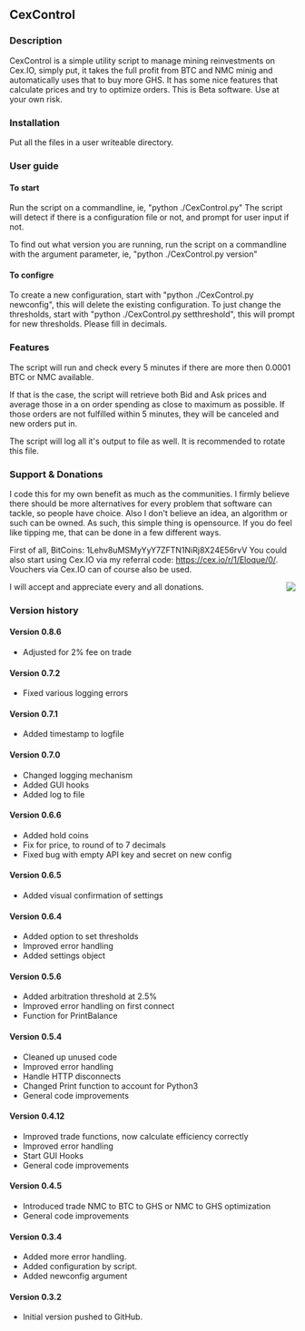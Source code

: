 ## CexControl
### Description
CexControl is a simple utility script to manage mining reinvestments on Cex.IO, simply put, it takes the full profit from BTC and NMC minig and automatically uses that to buy more GHS. It has some nice features that calculate prices and try to optimize orders.
This is Beta software. Use at your own risk.

### Installation
Put all the files in a user writeable directory.

### User guide
#### To start
Run the script on a commandline, ie, "python ./CexControl.py"
The script will detect if there is a configuration file or not, and prompt for user input if not.

To find out what version you are running, run the script on a commandline with the argument parameter, ie, "python ./CexControl.py version"

#### To configre
To create a new configuration, start with "python ./CexControl.py newconfig", this will delete the existing configuration.
To just change the thresholds, start with "python ./CexControl.py setthreshold", this will prompt for new thresholds. Please fill in decimals.

### Features
The script will run and check every 5 minutes if there are more then 0.0001 BTC or NMC available.

If that is the case, the script will retrieve both Bid and Ask prices and average those in a on order spending as close to maximum as possible. If those orders are not fulfilled within 5 minutes, they will be canceled and new orders put in.

The script will log all it's output to file as well. It is recommended to rotate this file.

### Support & Donations
I code this for my own benefit as much as the communities. I firmly believe there should be more alternatives for every problem that software can tackle, so people have choice. Also I don't believe an idea, an algorithm or such can be owned. As such, this simple thing is opensource. If you do feel like tipping me, that can be done in a few different ways.

First of all, BitCoins: 1Lehv8uMSMyYyY7ZFTN1NiRj8X24E56rvV
You could also start using Cex.IO via my referral code: https://cex.io/r/1/Eloque/0/.
Vouchers via Cex.IO can of course also be used.

<img style="float:right" src="https://raw.github.com/Eloque/CexControl/master/donate.png" />

I will accept and appreciate every and all donations.

### Version history

#### Version 0.8.6
- Adjusted for 2% fee on trade

#### Version 0.7.2
- Fixed various logging errors

#### Version 0.7.1
- Added timestamp to logfile

#### Version 0.7.0
- Changed logging mechanism
- Added GUI hooks
- Added log to file

#### Version 0.6.6
- Added hold coins
- Fix for price, to round of to 7 decimals
- Fixed bug with empty API key and secret on new config

#### Version 0.6.5
- Added visual confirmation of settings

#### Version 0.6.4
- Added option to set thresholds
- Improved error handling
- Added settings object

#### Version 0.5.6
- Added arbitration threshold at 2.5%
- Improved error handling on first connect
- Function for PrintBalance

#### Version 0.5.4
- Cleaned up unused code
- Improved error handling
- Handle HTTP disconnects
- Changed Print function to account for Python3
- General code improvements

#### Version 0.4.12
- Improved trade functions, now calculate efficiency correctly
- Improved error handling
- Start GUI Hooks
- General code improvements

#### Version 0.4.5
- Introduced trade NMC to BTC to GHS or NMC to GHS optimization
- General code improvements

#### Version 0.3.4
- Added more error handling.
- Added configuration by script.
- Added newconfig argument

#### Version 0.3.2
- Initial version pushed to GitHub.

